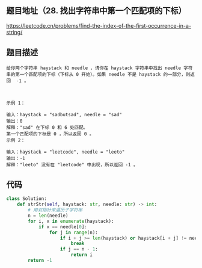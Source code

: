## 题目地址（28. 找出字符串中第一个匹配项的下标）

https://leetcode.cn/problems/find-the-index-of-the-first-occurrence-in-a-string/

## 题目描述

```
给你两个字符串 haystack 和 needle ，请你在 haystack 字符串中找出 needle 字符串的第一个匹配项的下标（下标从 0 开始）。如果 needle 不是 haystack 的一部分，则返回  -1 。

 

示例 1：

输入：haystack = "sadbutsad", needle = "sad"
输出：0
解释："sad" 在下标 0 和 6 处匹配。
第一个匹配项的下标是 0 ，所以返回 0 。
示例 2：

输入：haystack = "leetcode", needle = "leeto"
输出：-1
解释："leeto" 没有在 "leetcode" 中出现，所以返回 -1 。
```


## 代码

```python
class Solution:
    def strStr(self, haystack: str, needle: str) -> int:
        # 用双指针来遍历子字符串
        n = len(needle)
        for i, x in enumerate(haystack):
            if x == needle[0]:
                for j in range(n):
                    if i + j >= len(haystack) or haystack[i + j] != needle[j]:
                        break
                    if j == n - 1:
                        return i
        return -1
```
